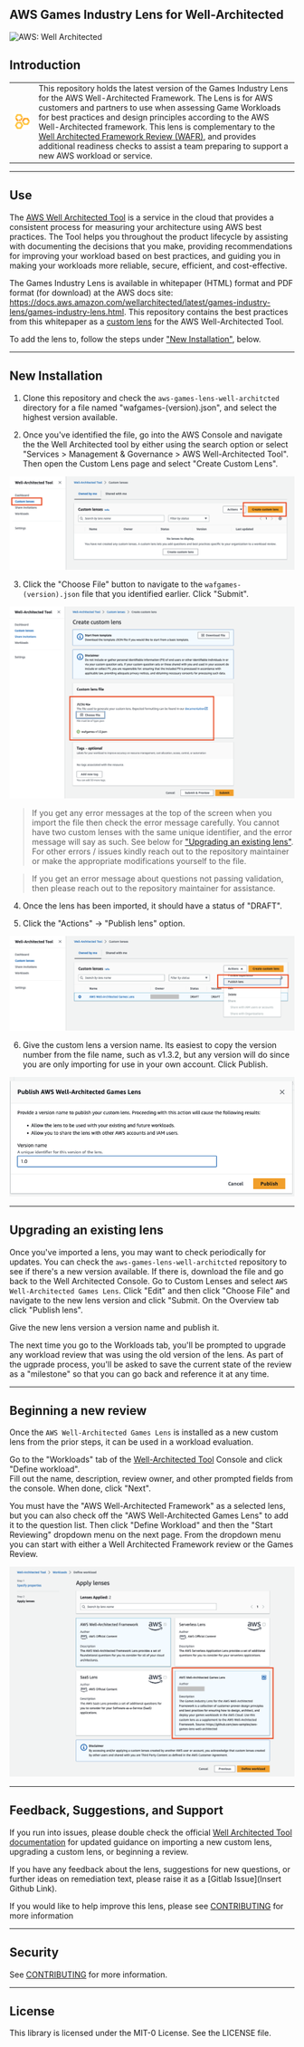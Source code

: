 ## AWS Games Industry Lens for Well-Architected

![AWS: Well Architected](https://img.shields.io/badge/AWS-Well--Architected-green)

## Introduction

|||
|-----|---------------|
|![AWS Well Architected Logo](img/gt-well-architected.png) | This repository holds the latest version of the Games Industry Lens for the AWS Well-Architected Framework.  The Lens is for AWS customers and partners to use when assessing Game Workloads for best practices and design principles according to the AWS Well-Architected framework. This lens is complementary to the [Well Architected Framework Review (WAFR)](https://aws.amazon.com/architecture/well-architected), and provides additional readiness checks to assist a team preparing to support a new AWS workload or service. |

---

## Use

The [AWS Well Architected Tool](https://docs.aws.amazon.com/wellarchitected/latest/userguide/intro.html) is a service in the cloud that provides a consistent process for 
measuring your architecture using AWS best practices. The Tool helps you throughout the product lifecycle by assisting with documenting the decisions that you make, 
providing recommendations for improving your workload based on best practices, and guiding you in making your workloads more reliable, secure, efficient, and cost-effective.

The Games Industry Lens is available in whitepaper (HTML) format and PDF format (for download) at the AWS docs site: https://docs.aws.amazon.com/wellarchitected/latest/games-industry-lens/games-industry-lens.html. This repository contains the best practices from this whitepaper as a [custom lens](https://docs.aws.amazon.com/wellarchitected/latest/userguide/lenses-custom.html) for the AWS Well-Architected Tool. 

To add the lens to, follow the steps under ["New Installation"](#new-installation), below. 

---

## New Installation

1. Clone this repository and check the `aws-games-lens-well-architcted` directory for a file named "wafgames-(version).json", and select the highest version available.

2. Once you've identified the file, go into the AWS Console and navigate the the Well Architected tool by either using the search option or select "Services > Management & Governance > AWS Well-Architected Tool". Then open the Custom Lens page and select "Create Custom Lens".

![Well Architected Tool Custom Lens](img/custom_lens.png)

3. Click the "Choose File" button to navigate to the `wafgames-(version).json` file that you identified earlier. Click "Submit".

![Well Architected Create Custom Lens](img/custom_lens_json.png)

> If you get any error messages at the top of the screen when you import the file then check the error message carefully. You cannot have two custom lenses with the same unique identifier, and the error message will say as such. See below for ["Upgrading an existing lens"](#upgrading-an-existing-lens). For other errors / issues kindly reach out to the repository maintainer or make the appropriate modifications yourself to the file. 

> If you get an error message about questions not passing validation, then please reach out to the repository maintainer for assistance.

4. Once the lens has been imported, it should have a status of "DRAFT".

5. Click the "Actions" -> "Publish lens" option.  

![Well Architected Draft Lens](img/publish_lens.png)

6. Give the custom lens a version name. Its easiest to copy the version number from the file name, such as v1.3.2, but any version will do since you are only importing for use in your own account.  Click Publish.

![Well Architected Publish Lens](img/version_lens.png)


---

## Upgrading an existing lens

Once you've imported a lens, you may want to check periodically for updates. 
You can check the `aws-games-lens-well-architcted` repository to see if there's a new version available.
If there is, download the file and go back to the Well Architected Console. Go to Custom Lenses and select `AWS Well-Architected Games Lens`. 
Click "Edit" and then click "Choose File" and navigate to the new lens version and click "Submit. On the Overview tab click "Publish lens". 

Give the new lens version a version name and publish it. 

The next time you go to the Workloads tab, you'll be prompted to upgrade any workload review that was using the old version of the lens. As part of the ugprade process, 
you'll be asked to save the current state of the review as a "milestone" so that you can go back and reference it at any time. 

---

## Beginning a new review

Once the `AWS Well-Architected Games Lens` is installed as a new custom lens from the prior steps, it can be used in a workload evaluation.

Go to the "Workloads" tab of the [Well-Architected Tool](https://console.aws.amazon.com/wellarchitected) Console and click "Define workload".  
Fill out the name, description, review owner, and other prompted fields from the console. When done, click "Next". 

You must have the "AWS Well-Architected Framework" as a selected lens, but you can also check off the "AWS Well-Architected Games Lens" to add it to the question list. 
Then click "Define Workload" and then the "Start Reviewing" dropdown menu on the next page. From the dropdown menu you can start with either a Well Architected Framework review or the Games Review.

![Well Architected Games Lens Selection](img/use_lens.png)

---

## Feedback, Suggestions, and Support

If you run into issues, please double check the official [Well Architected Tool documentation](https://docs.aws.amazon.com/wellarchitected/latest/userguide/intro.html) for updated guidance on importing a new custom lens, upgrading a custom lens, or beginning a review.

If you have any feedback about the lens, suggestions for new questions, or further ideas on remediation text, please raise it as a [Gitlab Issue](Insert Github Link).

If you would like to help improve this lens, please see [CONTRIBUTING](CONTRIBUTING.md) for more information

---

## Security

See [CONTRIBUTING](CONTRIBUTING.md#security-issue-notifications) for more information.

---

## License

This library is licensed under the MIT-0 License. See the LICENSE file.
